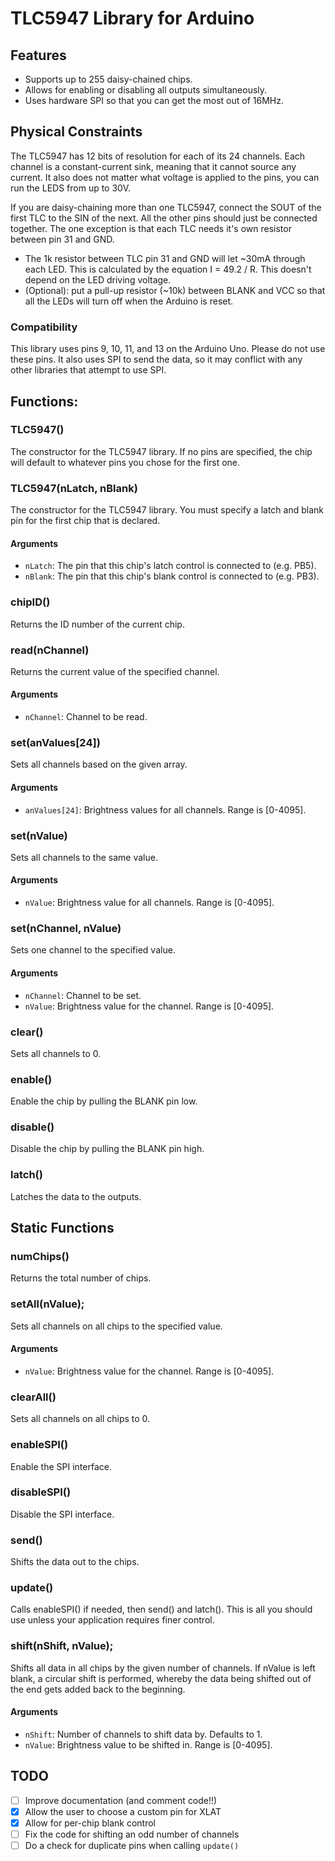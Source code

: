 # TLC5947 Library for Arduino

## Features
- Supports up to 255 daisy-chained chips.
- Allows for enabling or disabling all outputs simultaneously.
- Uses hardware SPI so that you can get the most out of 16MHz.

## Physical Constraints
The TLC5947 has 12 bits of resolution for each of its 24 channels. Each channel is a constant-current sink, meaning that it cannot source any current. It also does not matter what voltage is applied to the pins, you can run the LEDS from up to 30V.

If you are daisy-chaining more than one TLC5947, connect the SOUT of the first TLC to the SIN of the next.  All the other pins should just be connected together. The one exception is that each TLC needs it's own resistor between  pin 31 and GND.

- The 1k resistor between TLC pin 31 and GND will let ~30mA through each LED. This is calculated by the equation I = 49.2 / R. This doesn't depend on the LED driving voltage.
- (Optional): put a pull-up resistor (~10k) between BLANK and VCC so that all the LEDs will turn off when the Arduino is reset.

### Compatibility
This library uses pins 9, 10, 11, and 13 on the Arduino Uno. Please do not use these pins. It also uses SPI to send the data, so it may conflict with any other libraries that attempt to use SPI.

## Functions:

### TLC5947()
The constructor for the TLC5947 library. If no pins are specified, the chip will default to whatever pins you chose for the first one.

### TLC5947(nLatch, nBlank)
The constructor for the TLC5947 library. You must specify a latch and blank pin for the first chip that is declared.
#### Arguments
- `nLatch`: The pin that this chip's latch control is connected to (e.g. PB5).
- `nBlank`: The pin that this chip's blank control is connected to (e.g. PB3).

### chipID()
Returns the ID number of the current chip.

### read(nChannel)
Returns the current value of the specified channel.
#### Arguments
- `nChannel`: Channel to be read.

### set(anValues[24])
Sets all channels based on the given array.
#### Arguments
- `anValues[24]`: Brightness values for all channels. Range is [0-4095].

### set(nValue)
Sets all channels to the same value.
#### Arguments
- `nValue`: Brightness value for all channels. Range is [0-4095].

### set(nChannel, nValue)
Sets one channel to the specified value.
#### Arguments
- `nChannel`: Channel to be set.
- `nValue`: Brightness value for the channel. Range is [0-4095].

### clear()
Sets all channels to 0.

### enable()
Enable the chip by pulling the BLANK pin low.

### disable()
Disable the chip by pulling the BLANK pin high.

### latch()
Latches the data to the outputs.

## Static Functions

### numChips()
Returns the total number of chips.

### setAll(nValue);
Sets all channels on all chips to the specified value.
#### Arguments
- `nValue`: Brightness value for the channel. Range is [0-4095].

### clearAll()
Sets all channels on all chips to 0.

### enableSPI()
Enable the SPI interface.

### disableSPI()
Disable the SPI interface.

### send()
Shifts the data out to the chips.

### update()
Calls enableSPI() if needed, then send() and latch(). This is all you should use unless your application requires finer control.

### shift(nShift, nValue);
Shifts all data in all chips by the given number of channels. If nValue is left blank, a circular shift is performed, whereby the data being shifted out of the end gets added back to the beginning.
#### Arguments
- `nShift`: Number of channels to shift data by. Defaults to 1.
- `nValue`: Brightness value to be shifted in. Range is [0-4095].

## TODO
- [ ] Improve documentation (and comment code!!)
- [x] Allow the user to choose a custom pin for XLAT
- [x] Allow for per-chip blank control
- [ ] Fix the code for shifting an odd number of channels
- [ ] Do a check for duplicate pins when calling `update()`
